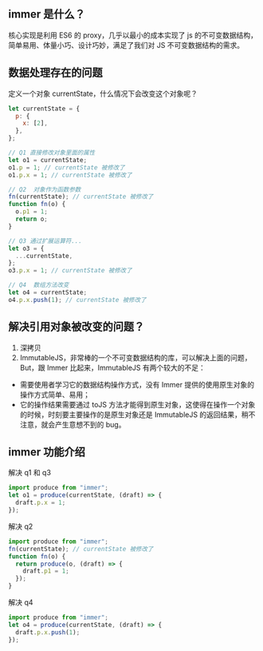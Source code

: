 <!--
 * @file: description
 * @author: longjing03
 * @Date: 2022-01-10 20:26:11
 * @LastEditors: longjing03
 * @LastEditTime: 2022-01-10 20:34:33
-->

## immer 是什么？

核心实现是利用 ES6 的 proxy，几乎以最小的成本实现了 js 的不可变数据结构，简单易用、体量小巧、设计巧妙，满足了我们对 JS 不可变数据结构的需求。

## 数据处理存在的问题

定义一个对象 currentState，什么情况下会改变这个对象呢？

```js
let currentState = {
  p: {
    x: [2],
  },
};
```

```js
// Q1 直接修改对象里面的属性
let o1 = currentState;
o1.p = 1; // currentState 被修改了
o1.p.x = 1; // currentState 被修改了

// Q2  对象作为函数参数
fn(currentState); // currentState 被修改了
function fn(o) {
  o.p1 = 1;
  return o;
}

// Q3 通过扩展运算符...
let o3 = {
  ...currentState,
};
o3.p.x = 1; // currentState 被修改了

// Q4  数组方法改变
let o4 = currentState;
o4.p.x.push(1); // currentState 被修改了
```

## 解决引用对象被改变的问题？

1. 深拷贝
2. ImmutableJS，非常棒的一个不可变数据结构的库，可以解决上面的问题，But，跟 Immer 比起来，ImmutableJS 有两个较大的不足：

- 需要使用者学习它的数据结构操作方式，没有 Immer 提供的使用原生对象的操作方式简单、易用；
- 它的操作结果需要通过 toJS 方法才能得到原生对象，这使得在操作一个对象的时候，时刻要主要操作的是原生对象还是 ImmutableJS 的返回结果，稍不注意，就会产生意想不到的 bug。

## immer 功能介绍

解决 q1 和 q3

```js
import produce from "immer";
let o1 = produce(currentState, (draft) => {
  draft.p.x = 1;
});
```

解决 q2

```js
import produce from "immer";
fn(currentState); // currentState 被修改了
function fn(o) {
  return produce(o, (draft) => {
    draft.p1 = 1;
  });
}
```

解决 q4

```js
import produce from "immer";
let o4 = produce(currentState, (draft) => {
  draft.p.x.push(1);
});
```
